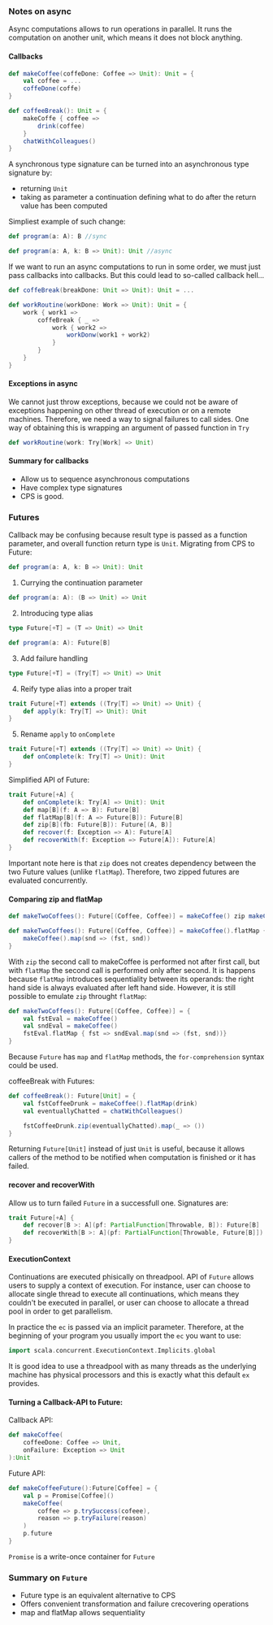 ### Notes on async

Async computations allows to run operations in parallel. It runs the computation on another unit, which means it does not block anything.

#### Callbacks

```scala
def makeCoffee(coffeDone: Coffee => Unit): Unit = {
    val coffee = ...
    coffeDone(coffe)
}

def coffeeBreak(): Unit = {
    makeCoffe { coffee => 
        drink(coffee)
    }
    chatWithColleagues()
}
```

A synchronous type signature can be turned into an asynchronous type signature by:
- returning `Unit`
- taking as parameter a continuation defining what to do after the return value has been computed

Simpliest example of such change:
```scala
def program(a: A): B //sync

def program(a: A, k: B => Unit): Unit //async
```
If we want to run an async computations to run in some order, we must just pass callbacks into callbacks. But this could lead to so-called callback hell...

```scala
def coffeBreak(breakDone: Unit => Unit): Unit = ...

def workRoutine(workDone: Work => Unit): Unit = {
    work { work1 =>
        coffeBreak { _ =>
            work { work2 =>
                workDonw(work1 + work2)
            }
        }
    }
}
```

#### Exceptions in async
We cannot just throw exceptions, because we could not be aware of exceptions happening on other thread of execution or on a remote machines. Therefore, we need a way to signal failures to call sides.
One way of obtaining this is wrapping an argument of passed function in `Try`

```scala
def workRoutine(work: Try[Work] => Unit)
```
#### Summary for callbacks
- Allow us to sequence asynchronous computations
- Have complex type signatures
- CPS is good.

### Futures
Callback may be confusing because result type is passed as a function parameter, and overall function return type is `Unit`. 
Migrating from CPS to Future:
```scala
def program(a: A, k: B => Unit): Unit
```
1. Currying the continuation parameter
```scala
def program(a: A): (B => Unit) => Unit
```
2. Introducing type alias
```scala
type Future[+T] = (T => Unit) => Unit

def program(a: A): Future[B]
```
3. Add failure handling
```scala
type Future[+T] = (Try[T] => Unit) => Unit
```
4. Reify type alias into a proper trait
```scala
trait Future[+T] extends ((Try[T] => Unit) => Unit) {
    def apply(k: Try[T] => Unit): Unit
}
```
5. Rename `apply` to `onComplete`
```scala
trait Future[+T] extends ((Try[T] => Unit) => Unit) {
    def onComplete(k: Try[T] => Unit): Unit
}
```

Simplified API of Future:
```scala
trait Future[+A] {
    def onComplete(k: Try[A] => Unit): Unit
    def map[B](f: A => B): Future[B]
    def flatMap[B](f: A => Future[B]): Future[B]
    def zip[B](fb: Future[B]): Future[(A, B)]
    def recover(f: Exception => A): Future[A]
    def recoverWith(f: Exception => Future[A]): Future[A]
}
```
Important note here is that `zip` does not creates dependency between the two Future values (unlike `flatMap`). Therefore, two zipped futures are evaluated concurrently.

#### Comparing zip and flatMap
```scala
def makeTwoCoffees(): Future[(Coffee, Coffee)] = makeCoffee() zip makeCoffee()

def makeTwoCoffees(): Future[(Coffee, Coffee)] = makeCoffee().flatMap { fst =>
    makeCoffee().map(snd => (fst, snd))
}
```
With `zip` the second call to makeCoffee is performed not after first call, but with `flatMap` the second call is performed only after second. It is happens because `flatMap` introduces sequentiality between its operands: the right hand side is always evaluated after left hand side. However, it is still possible to emulate `zip` throught `flatMap`:
```scala
def makeTwoCoffees(): Future[(Coffee, Coffee)] = {
    val fstEval = makeCoffee()
    val sndEval = makeCoffee()
    fstEval.flatMap { fst => sndEval.map(snd => (fst, snd))}
}
```

Because `Future` has `map` and `flatMap` methods, the `for-comprehension` syntax could be used. 

coffeeBreak with Futures:
```scala
def coffeeBreak(): Future[Unit] = {
    val fstCoffeeDrunk = makeCoffee().flatMap(drink)
    val eventuallyChatted = chatWithColleagues()

    fstCoffeeDrunk.zip(eventuallyChatted).map(_ => ())
}
```
Returning `Future[Unit]` instead of just `Unit` is useful, because it allows callers of the method to be notified when computation is finished or it has failed.

#### recover and recoverWith

Allow us to turn failed `Future` in a successfull one. Signatures are:
```scala
trait Future[+A] {
    def recover[B >: A](pf: PartialFunction[Throwable, B]): Future[B]
    def recoverWith[B >: A](pf: PartialFunction[Throwable, Future[B]]): Future[B]
}
```

#### ExecutionContext

Continuations are executed phisically on threadpool. API of `Future` allows users to supply a context of execution. For instance, user can choose to allocate single thread to execute all continuations, which means they couldn't be executed in parallel, or user can choose to allocate a thread pool in order to get parallelism. 

In practice the `ec` is passed via an implicit parameter. Therefore, at the beginning of your program you usually import the `ec` you want to use:
```scala
import scala.concurrent.ExecutionContext.Implicits.global
```

It is good idea to use a threadpool with as many threads as the underlying machine has physical processors and this is exactly what this default `ex` provides.

#### Turning a Callback-API to Future:
Callback API:
```scala
def makeCoffee(
    coffeeDone: Coffee => Unit,
    onFailure: Exception => Unit
):Unit
```
Future API:
```scala
def makeCoffeeFuture():Future[Coffee] = {
    val p = Promise[Coffee]()
    makeCoffee(
        coffee => p.trySuccess(cofeee),
        reason => p.tryFailure(reason)
    )
    p.future
}
```
`Promise` is a write-once container for `Future`

### Summary on `Future`
- Future type is an equivalent alternative to CPS
- Offers convenient transformation and failure crecovering operations
- map and flatMap allows sequentiality